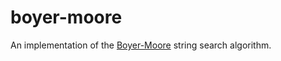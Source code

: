 # boyer-moore

An implementation of the [Boyer-Moore](https://en.wikipedia.org/wiki/Boyer%E2%80%93Moore_string-search_algorithm) string search algorithm.  

